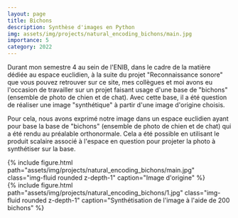 ```yaml
---
layout: page
title: Bichons
description: Synthèse d'images en Python
img: assets/img/projects/natural_encoding_bichons/main.jpg
importance: 5
category: 2022
---
```


Durant mon semestre 4 au sein de l'ENIB, dans le cadre de la matière dédiée au espace euclidien, à la suite du projet "Reconnaissance sonore" que vous pouvez retrouver sur ce site, mes collègues et moi avons eu l'occasion de travailler sur un projet faisant usage d'une base de "bichons" (ensemble de photo de chien et de chat). Avec cette base, il a été question de réaliser une image "synthétique" à partir d'une image d'origine choisis.

Pour cela, nous avons exprimé notre image dans un espace euclidien ayant pour
base la base de "bichons" (ensemble de photo de chien et de chat) qui a été rendu au préalable orthonormale. Cela a été possible en utilisant le produit scalaire associé à l'espace en question pour projeter la photo à synthétiser sur la base.

<div class="row">
    <div class="col-sm mt-3 mt-md-0">
        {% include figure.html path="assets/img/projects/natural_encoding_bichons/main.jpg" class="img-fluid rounded z-depth-1" caption="Image d'origine" %}
    </div>
    <div class="col-sm mt-2 mt-md-0">
        {% include figure.html path="assets/img/projects/natural_encoding_bichons/1.jpg" class="img-fluid rounded z-depth-1" caption="Synthétisation de l'image à l'aide de 200 bichons" %}
    </div>
</div>
